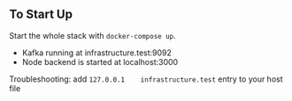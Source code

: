 ## To Start Up
Start the whole stack with `docker-compose up`.

* Kafka running at infrastructure.test:9092
* Node backend is started at localhost:3000

Troubleshooting:
add `127.0.0.1    infrastructure.test` entry to your host file
